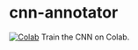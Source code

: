 # cnn-annotator

[![Colab](https://colab.research.google.com/assets/colab-badge.svg)](https://colab.research.google.com/github/lowe-lab-ucl/cnn-annotator/blob/main/notebooks/train_and_validate_CNN.ipynb) Train the CNN on Colab.
